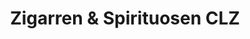 ---
title: "Zigarren & Spirituosen CLZ"
url: /clausthal-zellerfeld/zigarren-und-spirituosen-clz/
shop: Tabak
---